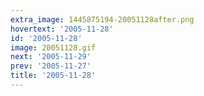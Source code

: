 ```yaml
---
extra_image: 1445875194-20051128after.png
hovertext: '2005-11-28'
id: '2005-11-28'
image: 20051128.gif
next: '2005-11-29'
prev: '2005-11-27'
title: '2005-11-28'
---
```

